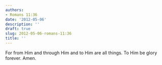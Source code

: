 ```yaml
---
authors:
- Romans 11:36
date: '2012-05-06'
description: ''
draft: true
slug: 2012-05-06-romans-11:36
title: ''
---
```

For from Him and through Him and to Him are all things. To Him be glory forever. Amen.



